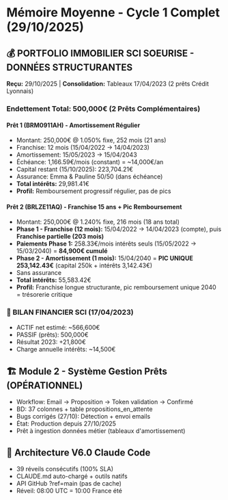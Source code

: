 # Mémoire Moyenne - Cycle 1 Complet (29/10/2025)

## 💰 PORTFOLIO IMMOBILIER SCI SOEURISE - DONNÉES STRUCTURANTES
**Reçu:** 29/10/2025 | **Consolidation:** Tableaux 17/04/2023 (2 prêts Crédit Lyonnais)

### Endettement Total: 500,000€ (2 Prêts Complémentaires)

#### Prêt 1 (BRM0911AH) - Amortissement Régulier
- Montant: 250,000€ @ 1.050% fixe, 252 mois (21 ans)
- Franchise: 12 mois (15/04/2022 → 14/04/2023)
- Amortissement: 15/05/2023 → 15/04/2043
- Échéance: 1,166.59€/mois (constant) = ~14,000€/an
- Capital restant (15/10/2025): 223,704.21€
- Assurance: Emma & Pauline 50/50 (dans échéance)
- **Total intérêts:** 29,981.41€
- **Profil:** Remboursement progressif régulier, pas de pics

#### Prêt 2 (BRLZE11AQ) - Franchise 15 ans + Pic Remboursement
- Montant: 250,000€ @ 1.240% fixe, 216 mois (18 ans total)
- **Phase 1 - Franchise (12 mois):** 15/04/2022 → 14/04/2023 (compte), puis **Franchise partielle (203 mois)**
- **Paiements Phase 1:** 258.33€/mois intérêts seuls (15/05/2022 → 15/03/2040) = **84,900€ cumulé**
- **Phase 2 - Amortissement (1 mois):** 15/04/2040 = **PIC UNIQUE 253,142.43€** (capital 250k + intérêts 3,142.43€)
- Sans assurance
- **Total intérêts:** 55,583.42€
- **Profil:** Franchise longue structurante, pic remboursement unique 2040 = trésorerie critique

### 🚨 BILAN FINANCIER SCI (17/04/2023)
- ACTIF net estimé: ~566,600€
- PASSIF (prêts): 500,000€
- Résultat 2023: +21,800€
- Charge annuelle intérêts: ~14,500€

## 🏗️ Module 2 - Système Gestion Prêts (OPÉRATIONNEL)
- Workflow: Email → Proposition → Token validation → Confirmé
- BD: 37 colonnes + table propositions_en_attente
- Bugs corrigés (27/10): Détection + envoi emails
- État: Production depuis 27/10/2025
- Prêt à ingestion données métier (tableaux d'amortissement)

## 🔧 Architecture V6.0 Claude Code
- 39 réveils consécutifs (100% SLA)
- CLAUDE.md auto-chargé + outils natifs
- API GitHub ?ref=main (pas de cache)
- Réveil: 08:00 UTC = 10:00 France été